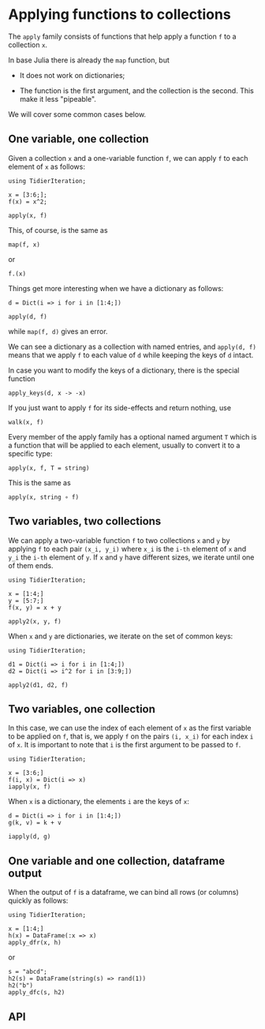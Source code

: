# Applying functions to collections

The `apply` family consists of functions that help apply a function `f` to a collection `x`.

In base Julia there is already the `map` function, but

- It does not work on dictionaries;

- The function is the first argument, and the collection is the second. This make it less "pipeable".

We will cover some common cases below.

## One variable, one collection

Given a collection `x` and a one-variable function `f`, we can apply `f` to each element of `x` as follows:

```@example 1
using TidierIteration;

x = [3:6;];
f(x) = x^2;

apply(x, f)
```

This, of course, is the same as
```@example 1
map(f, x)
```

or
```@example 1
f.(x)
```

Things get more interesting when we have a dictionary as follows:

```@example 1
d = Dict(i => i for i in [1:4;])
```

```@example 1
apply(d, f)
```

while `map(f, d)` gives an error.

We can see a dictionary as a collection with named entries, and `apply(d, f)` means that we apply `f` to each value of `d` while keeping the keys of `d` intact.

In case you want to modify the keys of a dictionary, there is the special function

```@example 1
apply_keys(d, x -> -x)
```

If you just want to apply `f` for its side-effects and return nothing, use
```@example 1
walk(x, f)
```

Every member of the apply family has a optional named argument `T` which is a function that will be applied to each element, usually to convert it to a specific type:

```@example 1
apply(x, f, T = string)
```

This is the same as

```@example 1
apply(x, string ∘ f)
```

## Two variables, two collections

We can apply a two-variable function `f` to two collections `x` and `y` by applying `f` to each pair `(x_i, y_i)` where `x_i` is the `i-th` element of `x` and `y_i` the `i-th` element of `y`. If `x` and `y` have different sizes, we iterate until one of them ends.

```@example 2
using TidierIteration;

x = [1:4;]
y = [5:7;]
f(x, y) = x + y

apply2(x, y, f)
```

When `x` and `y` are dictionaries, we iterate on the set of common keys:

```@example 2
using TidierIteration;

d1 = Dict(i => i for i in [1:4;])
d2 = Dict(i => i^2 for i in [3:9;])

apply2(d1, d2, f)
```

## Two variables, one collection

In this case, we can use the index of each element of `x` as the first variable to be applied on `f`, that is, we apply `f` on the pairs `(i, x_i)` for each index `i` of `x`. It is important to note that `i` is the first argument to be passed to `f`.

```@example 3
using TidierIteration;

x = [3:6;]
f(i, x) = Dict(i => x)
iapply(x, f)
```

When `x` is a dictionary, the elements `i` are the keys of `x`:

```@example 3
d = Dict(i => i for i in [1:4;])
g(k, v) = k + v

iapply(d, g)
```

## One variable and one collection, dataframe output

When the output of `f` is a dataframe, we can bind all rows (or columns) quickly as follows:

```@example 4
using TidierIteration;

x = [1:4;]
h(x) = DataFrame(:x => x)
apply_dfr(x, h)
```

or 

```@example 4
s = "abcd";
h2(s) = DataFrame(string(s) => rand(1))
h2("b")
apply_dfc(s, h2)
```

## API

<!-- ```@docs
apply
apply2
apply_keys
apply_dfc
apply_dfr
iapply
walk 
walk2
``` -->
